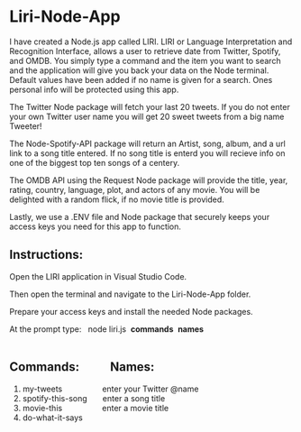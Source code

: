  # Liri-Node-App

I have created a Node.js app called LIRI.  LIRI or Language Interpretation and Recognition Interface, allows a user to retrieve date from Twitter, Spotify, and OMDB.  You simply type a command and the item you want to search and the application will give you back your data on the Node terminal.  Default values have been added if no name is given for a search.  Ones personal info will be protected using this app.

The Twitter Node package will fetch your last 20 tweets. If you do not enter your own Twitter user name you will get 20 sweet tweets from a big name Tweeter!

The Node-Spotify-API package will return an Artist, song, album, and a url link to a song title entered. If no song title is enterd you will recieve info on one of the biggest top ten songs of a centery.

The OMDB API using the Request Node package will provide the title, year, rating, country, language, plot, and actors of any movie.  You will be delighted with a random flick, if no movie title is provided.

Lastly, we use a .ENV file and Node  package that securely keeps your access keys you need for this app to function. 

## Instructions:

Open the LIRI application in Visual Studio Code.

Then open the terminal and navigate to the Liri-Node-App folder.

Prepare your access keys and install the needed Node packages.

At the prompt type: &nbsp; node liri.js &nbsp;**commands** &nbsp;**names**
<br><br>

Commands:&nbsp;&nbsp;&nbsp;&nbsp;&nbsp;&nbsp;&nbsp;&nbsp;&nbsp;&nbsp;&nbsp;Names:
---------------------------------------------------
1. my-tweets&nbsp;&nbsp;&nbsp;&nbsp;&nbsp;&nbsp;&nbsp;&nbsp;&nbsp;&nbsp;&nbsp;&nbsp;&nbsp;&nbsp;&nbsp;&nbsp;&nbsp;&nbsp;enter your Twitter @name
2. spotify-this-song&nbsp;&nbsp;&nbsp;&nbsp;&nbsp;&nbsp;&nbsp;enter a song title
3. movie-this&nbsp;&nbsp;&nbsp;&nbsp;&nbsp;&nbsp;&nbsp;&nbsp;&nbsp;&nbsp;&nbsp;&nbsp;&nbsp;&nbsp;&nbsp;&nbsp;&nbsp;&nbsp;enter a movie title
4. do-what-it-says
